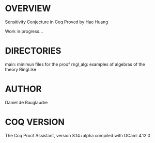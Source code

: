 # OVERVIEW
Sensitivity Conjecture in Coq
Proved by Hao Huang

Work in progress...

# DIRECTORIES

main: minimun files for the proof
rngl_alg: examples of algebras of the theory RingLike

# AUTHOR
Daniel de Rauglaudre

# COQ VERSION
  The Coq Proof Assistant, version 8.14+alpha
  compiled with OCaml 4.12.0

